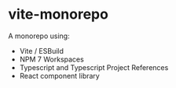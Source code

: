 # vite-monorepo

A monorepo using:

- Vite / ESBuild
- NPM 7 Workspaces
- Typescript and Typescript Project References
- React component library
